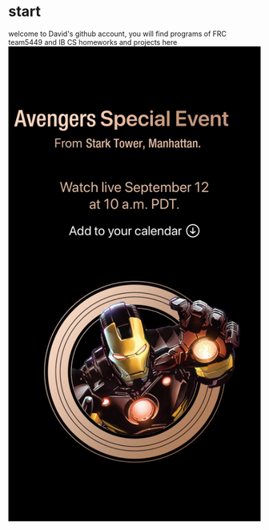 # start
welcome to David's github account, 
you will find programs of FRC team5449 and IB CS homeworks and projects here
![Ironman](/Pictures/Ironman.jpg)
